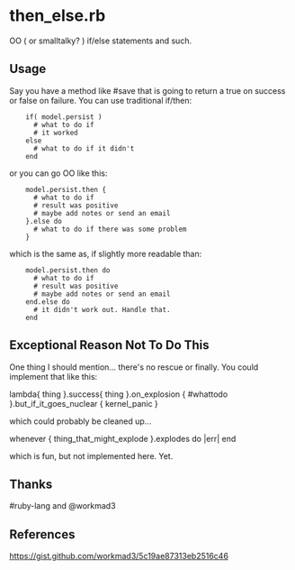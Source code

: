 then_else.rb
============

OO ( or smalltalky? ) if/else statements and such.

Usage
-----

Say you have a method like #save that is going to return a true on success or false on failure. You can use traditional if/then:

```
    if( model.persist )
      # what to do if
      # it worked
    else
      # what to do if it didn't
    end
```

or you can go OO like this:

```
    model.persist.then {
      # what to do if
      # result was positive
      # maybe add notes or send an email
    }.else do
      # what to do if there was some problem
    }
```

which is the same as, if slightly more readable than:

```
    model.persist.then do
      # what to do if
      # result was positive
      # maybe add notes or send an email
    end.else do
      # it didn't work out. Handle that.
    end
```

Exceptional Reason Not To Do This
---------------------------------

One thing I should mention... there's no rescue or finally. You could implement that like this:


lambda{ thing }.success{ thing }.on_explosion { #whattodo }.but_if_it_goes_nuclear { kernel_panic }

which could probably be cleaned up... 

whenever {
  thing_that_might_explode
}.explodes do |err|
end

which is fun, but not implemented here. Yet.



Thanks
------
#ruby-lang and @workmad3


References
----------
https://gist.github.com/workmad3/5c19ae87313eb2516c46

